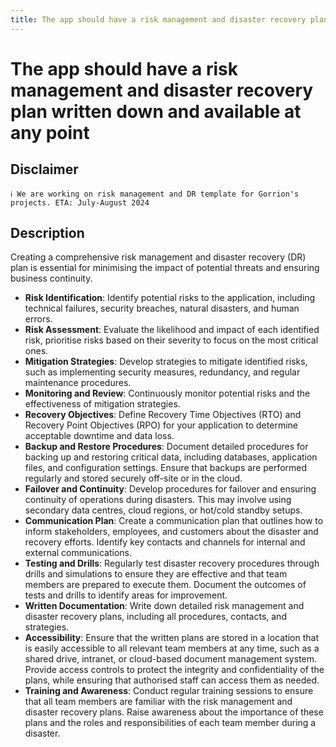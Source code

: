 ```yaml
---
title: The app should have a risk management and disaster recovery plan written down and available at any point
---
```


# The app should have a risk management and disaster recovery plan written down and available at any point

## Disclaimer

```
ℹ️ We are working on risk management and DR template for Gorrion's projects. ETA: July-August 2024
```

## Description

Creating a comprehensive risk management and disaster recovery (DR) plan is essential for minimising the impact of potential threats and ensuring business continuity.

- **Risk Identification**: Identify potential risks to the application, including technical failures, security breaches, natural disasters, and human errors.
- **Risk Assessment**: Evaluate the likelihood and impact of each identified risk, prioritise risks based on their severity to focus on the most critical ones.
- **Mitigation Strategies**: Develop strategies to mitigate identified risks, such as implementing security measures, redundancy, and regular maintenance procedures. 
- **Monitoring and Review**: Continuously monitor potential risks and the effectiveness of mitigation strategies.
- **Recovery Objectives**: Define Recovery Time Objectives (RTO) and Recovery Point Objectives (RPO) for your application to determine acceptable downtime and data loss.
- **Backup and Restore Procedures**: Document detailed procedures for backing up and restoring critical data, including databases, application files, and configuration settings. Ensure that backups are performed regularly and stored securely off-site or in the cloud.
- **Failover and Continuity**: Develop procedures for failover and ensuring continuity of operations during disasters. This may involve using secondary data centres, cloud regions, or hot/cold standby setups.
- **Communication Plan**: Create a communication plan that outlines how to inform stakeholders, employees, and customers about the disaster and recovery efforts. Identify key contacts and channels for internal and external communications.
- **Testing and Drills**: Regularly test disaster recovery procedures through drills and simulations to ensure they are effective and that team members are prepared to execute them. Document the outcomes of tests and drills to identify areas for improvement.
- **Written Documentation**: Write down detailed risk management and disaster recovery plans, including all procedures, contacts, and strategies.
- **Accessibility**: Ensure that the written plans are stored in a location that is easily accessible to all relevant team members at any time, such as a shared drive, intranet, or cloud-based document management system. Provide access controls to protect the integrity and confidentiality of the plans, while ensuring that authorised staff can access them as needed.
- **Training and Awareness**: Conduct regular training sessions to ensure that all team members are familiar with the risk management and disaster recovery plans. Raise awareness about the importance of these plans and the roles and responsibilities of each team member during a disaster.
